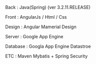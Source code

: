

<ul>
    <p>Back : Java(Spring) (ver 3.2.11.RELEASE)</p>
		<p>Front : AngularJs / Html / Css</p>
		<p>Design : Angular Mamerial Design</p>
		<p>Server : Google App Engine</p>
		<p>Database : Googla App Engine Datastroe</p>
		<p>ETC : Maven Mybatis + Spring Security</p>
</ul>                        
